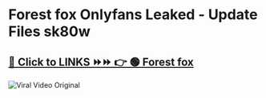 
 # Forest fox Onlyfans Leaked - Update Files sk80w

## <h2><a href="https://clipsfans.com/Forest_fox&ref=git">🔗 Click to LINKS ⏩⏩ 👉 🟢 Forest fox </a></h2>

<a href="https://clipsfans.com/Forest_fox&ref=git" rel="nofollow" data-target="animated-image.originalLink"><img src="https://i.ibb.co.com/xMMVF88/686577567.gif" alt="Viral Video Original" style="max-width: 100%; display: inline-block;" data-target="animated-image.originalImage"></a>

